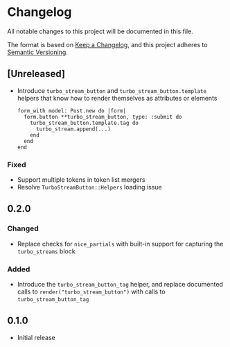# Changelog

All notable changes to this project will be documented in this file.

The format is based on [Keep a Changelog](https://keepachangelog.com/en/1.0.0/),
and this project adheres to [Semantic Versioning](https://semver.org/spec/v2.0.0.html).

## [Unreleased]

- Introduce `turbo_stream_button` and `turbo_stream_button.template` helpers
  that know how to render themselves as attributes or elements

      form_with model: Post.new do |form|
        form.button **turbo_stream_button, type: :submit do
          turbo_stream_button.template.tag do
            turbo_stream.append(...)
          end
        end
      end

### Fixed

- Support multiple tokens in token list mergers
- Resolve `TurboStreamButton::Helpers` loading issue

## 0.2.0

### Changed

- Replace checks for `nice_partials` with built-in support for capturing the
  `turbo_streams` block

### Added

- Introduce the `turbo_stream_button_tag` helper, and replace documented calls
  to `render("turbo_stream_button")` with calls to `turbo_stream_button_tag`

## 0.1.0

- Initial release
